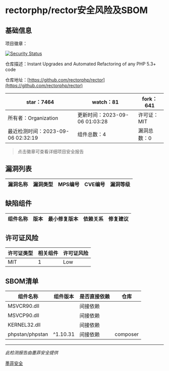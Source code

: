 # rectorphp/rector安全风险及SBOM

## 基础信息

项目徽章：

[![Security Status](https://www.murphysec.com/platform3/v31/badge/1699128037341790208.svg)](https://www.murphysec.com/console/report/1692966373700816896/1699128037341790208)

仓库描述：Instant Upgrades and Automated Refactoring of any PHP 5.3+ code

仓库地址：[https://github.com/rectorphp/rector](https://github.com/rectorphp/rector)

| star：7464 | watch：81 | fork：641 |
| ----------- | -------------- | ------------ |
| 所有者：Organization | 更新时间：2023-09-06 01:03:28 | 许可证：MIT |
| 最近检测时间：2023-09-06 02:32:19 | 组件总数：4 | 漏洞总数：0 |

> 点击徽章可查看详细项目安全报告



## 漏洞列表

| 漏洞名称 | 漏洞类型 | MPS编号 | CVE编号 | 漏洞等级 |
| ------- | ------ | ------- | ------ | ----- |





## 缺陷组件

| 组件名称 | 版本 | 最小修复版本 | 依赖关系 | 修复建议 |
| -------- | ---- | ------------ | -------- | -------- |





## 许可证风险

| 许可证类型 | 相关组件 | 许可证风险 |
| ---------- | -------- | ---------- |
|MIT|1|Low|




## SBOM清单

| 组件名称 | 组件版本 | 是否直接依赖 | 仓库 |
| -------- | -------- | ------------ | ---- |
|MSVCR90.dll||间接依赖||
|MSVCP90.dll||间接依赖||
|KERNEL32.dll||间接依赖||
|phpstan/phpstan|^1.10.31|间接依赖|composer|


------

*此检测报告由墨菲安全提供*

[墨菲安全](www.murphysec.com)